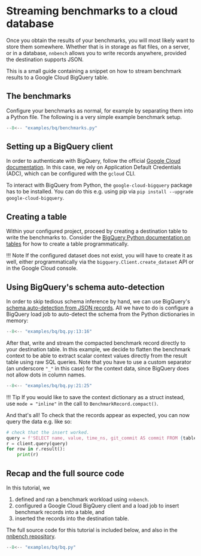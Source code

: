 # Streaming benchmarks to a cloud database

Once you obtain the results of your benchmarks, you will most likely want to store them somewhere.
Whether that is in storage as flat files, on a server, or in a database, `nnbench` allows you to write records anywhere, provided the destination supports JSON.

This is a small guide containing a snippet on how to stream benchmark results to a Google Cloud BigQuery table.

## The benchmarks

Configure your benchmarks as normal, for example by separating them into a Python file.
The following is a very simple example benchmark setup.

```python
--8<-- "examples/bq/benchmarks.py"
```

## Setting up a BigQuery client

In order to authenticate with BigQuery, follow the official [Google Cloud documentation](https://cloud.google.com/bigquery/docs/authentication#client-libs).
In this case, we rely on Application Default Credentials (ADC), which can be configured with the `gcloud` CLI.

To interact with BigQuery from Python, the `google-cloud-bigquery` package has to be installed.
You can do this e.g. using pip via `pip install --upgrade google-cloud-bigquery`.

## Creating a table

Within your configured project, proceed by creating a destination table to write the benchmarks to.
Consider the [BigQuery Python documentation on tables](https://cloud.google.com/bigquery/docs/tables#python) for how to create a table programmatically.

!!! Note
    If the configured dataset does not exist, you will have to create it as well, either programmatically via the `bigquery.Client.create_dataset` API or in the Google Cloud console.

## Using BigQuery's schema auto-detection

In order to skip tedious schema inference by hand, we can use BigQuery's [schema auto-detection from JSON records](https://cloud.google.com/bigquery/docs/schema-detect).
All we have to do is configure a BigQuery load job to auto-detect the schema from the Python dictionaries in memory:

```python
--8<-- "examples/bq/bq.py:13:16"
```

After that, write and stream the compacted benchmark record directly to your destination table.
In this example, we decide to flatten the benchmark context to be able to extract scalar context values directly from the result table using raw SQL queries.
Note that you have to use a custom separator (an underscore `"_"` in this case) for the context data, since BigQuery does not allow dots in column names.

```python
--8<-- "examples/bq/bq.py:21:25"
```

!!! Tip
    If you would like to save the context dictionary as a struct instead, use `mode = "inline"` in the call to `BenchmarkRecord.compact()`.

And that's all! To check that the records appear as expected, you can now query the data e.g. like so:

```python
# check that the insert worked.
query = f'SELECT name, value, time_ns, git_commit AS commit FROM {table_id}'
r = client.query(query)
for row in r.result():
    print(r)
```

## Recap and the full source code

In this tutorial, we

1) defined and ran a benchmark workload using `nnbench`.
2) configured a Google Cloud BigQuery client and a load job to insert benchmark records into a table, and
3) inserted the records into the destination table.

The full source code for this tutorial is included below, and also in the [nnbench repository](https://github.com/aai-institute/nnbench/tree/main/examples/bq).

```python
--8<-- "examples/bq/bq.py"
```

